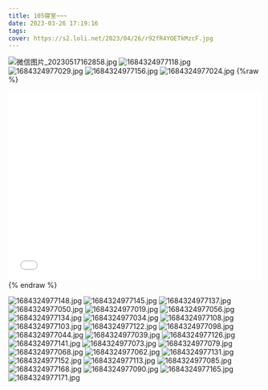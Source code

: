 ```yaml
---
title: 105寝室~~~
date: 2023-03-26 17:19:16
tags:
cover: https://s2.loli.net/2023/04/26/r92fR4YOETkMzcF.jpg
---
```


![微信图片_20230517162858.jpg](https://s2.loli.net/2023/05/17/cBKIOswY9uVnSgz.jpg)
![1684324977118.jpg](https://s2.loli.net/2023/05/17/C98WOvqN2LYdTuB.jpg)
![1684324977029.jpg](https://s2.loli.net/2023/05/17/aHyYx4VdbCS2vIQ.jpg)
![1684324977156.jpg](https://s2.loli.net/2023/05/17/fZ9aDNlYbuSgPmw.jpg)
![1684324977024.jpg](https://s2.loli.net/2023/05/17/EFAK79BzwiSCI86.jpg)
{%raw %}
<div style="position: relative; width:100%; height: 0; padding-bottom:75%; "><iframe src="//player.bilibili.com/player.html?bvid=BV1ps4y1M7XJ&page=1" scrolling="no" border="0" frameborder="no" framespacing="0" allowfullscreen="true"
style="position: absolute; width: 100%; height: 100%; left: 0; top: 0;"></iframe></div>
{% endraw %}

![1684324977148.jpg](https://s2.loli.net/2023/05/17/NWz9kw5MsA1ngTb.jpg)
![1684324977145.jpg](https://s2.loli.net/2023/05/17/kR1hbswFeQO2oT6.jpg)
![1684324977137.jpg](https://s2.loli.net/2023/05/17/bewrZulqsB97VkP.jpg)
![1684324977050.jpg](https://s2.loli.net/2023/05/17/agbNclksuoFDTPZ.jpg)
![1684324977019.jpg](https://s2.loli.net/2023/05/17/f6jNEaZ782UoKtB.jpg)
![1684324977056.jpg](https://s2.loli.net/2023/05/17/m6Hbh3elnd7twTc.jpg)
![1684324977134.jpg](https://s2.loli.net/2023/05/17/CPt45yVBE3cDS1m.jpg)
![1684324977034.jpg](https://s2.loli.net/2023/05/17/ljuZBYqPngtGayO.jpg)
![1684324977108.jpg](https://s2.loli.net/2023/05/17/B6lALJeQ9WT1H7h.jpg)
![1684324977103.jpg](https://s2.loli.net/2023/05/17/ycegZOPIBidUmKa.jpg)
![1684324977122.jpg](https://s2.loli.net/2023/05/17/NiUyxBwKoX34nF5.jpg)
![1684324977098.jpg](https://s2.loli.net/2023/05/17/96mQYZUhTcBIMxs.jpg)
![1684324977044.jpg](https://s2.loli.net/2023/05/17/V9IlmFvpDjkirUT.jpg)
![1684324977039.jpg](https://s2.loli.net/2023/05/17/QIb1wf6hHUpNS5E.jpg)
![1684324977126.jpg](https://s2.loli.net/2023/05/17/EN2ch1RMJZW5dgo.jpg)
![1684324977141.jpg](https://s2.loli.net/2023/05/17/gMJA5ksrxoZhTqp.jpg)
![1684324977073.jpg](https://s2.loli.net/2023/05/17/Hs8iwvy1J2QpUeP.jpg)
![1684324977079.jpg](https://s2.loli.net/2023/05/17/HRKnAXts5UdfQue.jpg)
![1684324977068.jpg](https://s2.loli.net/2023/05/17/Bgaeoh9kYXdVx6N.jpg)
![1684324977062.jpg](https://s2.loli.net/2023/05/17/EyO3qzuo89LNfsU.jpg)
![1684324977131.jpg](https://s2.loli.net/2023/05/17/mMyZgaB4PLG7AlK.jpg)
![1684324977152.jpg](https://s2.loli.net/2023/05/17/NAUzs8CuOKyXxpJ.jpg)
![1684324977113.jpg](https://s2.loli.net/2023/05/17/Lbc35Cf4hYy1Toa.jpg)
![1684324977085.jpg](https://s2.loli.net/2023/05/17/56nE3eCAHKFUy2p.jpg)
![1684324977168.jpg](https://s2.loli.net/2023/05/17/Yq93OnHmMXeZLTl.jpg)
![1684324977090.jpg](https://s2.loli.net/2023/05/17/6jdCe1auApJsRSP.jpg)
![1684324977165.jpg](https://s2.loli.net/2023/05/17/25LbFSCdufJNT7j.jpg)
![1684324977171.jpg](https://s2.loli.net/2023/05/17/LRagMdiPCD56Gnr.jpg)